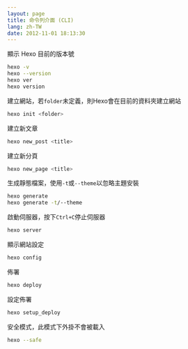 ```yaml
---
layout: page
title: 命令列介面 (CLI)
lang: zh-TW
date: 2012-11-01 18:13:30
---
```


顯示 Hexo 目前的版本號

``` bash
hexo -v
hexo --version
hexo ver
hexo version
```

建立網站，若`folder`未定義，則Hexo會在目前的資料夾建立網站

``` bash
hexo init <folder>
```

建立新文章

``` bash
hexo new_post <title>
```

建立新分頁

``` bash
hexo new_page <title>
```

生成靜態檔案，使用`-t`或`--theme`以忽略主題安裝

``` bash
hexo generate
hexo generate -t/--theme
```

啟動伺服器，按下`Ctrl+C`停止伺服器

``` bash
hexo server
```

顯示網站設定

``` bash
hexo config
```

佈署

``` bash
hexo deploy
```

設定佈署

``` bash
hexo setup_deploy
```

安全模式，此模式下外掛不會被載入

``` bash
hexo --safe
```